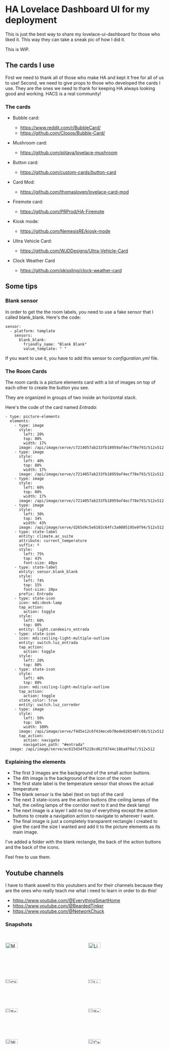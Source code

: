 # HA Lovelace Dashboard UI for my deployment

This is just the best way to share my lovelace-ui-dashboard for those who liked it. This way they can take a sneak pic of how I did it.

This is WIP.

## The cards I use

First we need to thank all of those who make HA and kept it free for all of us to use! Second, we need to give props to those who developed the cards I use. They are the ones we need to thank for keeping HA always looking good and working. HACS is a real community!

### The cards

- Bubble card:
    - https://www.reddit.com/r/BubbleCard/
    - https://github.com/Clooos/Bubble-Card/

- Mushroom card:
    - https://github.com/piitaya/lovelace-mushroom

- Button card:
    - https://github.com/custom-cards/button-card

- Card Mod:
    - https://github.com/thomasloven/lovelace-card-mod

- Firemote card:
    - https://github.com/PRProd/HA-Firemote

- Kiosk mode:
    - https://github.com/NemesisRE/kiosk-mode

- Ultra Vehicle Card:
    - https://github.com/WJDDesigns/Ultra-Vehicle-Card

- Clock Weather Card
    - https://github.com/pkissling/clock-weather-card

## Some tips

### Blank sensor

In order to get the the room labels, you need to use a fake sensor that I called blank_blank.
Here's the code:

```
sensor:
  - platform: template
    sensors:
      blank_blank:
        friendly_name: "Blank Blank"
        value_template: " "
```

If you want to use it, you have to add this sensor to _configuration.yml_ file.

### The Room Cards

The room cards is a picture elements card with a lot of images on top of each other to create the button you see.

They are organized in groups of two inside an horizontal stack.

Here's the code of the card named _Entrada_:

```
- type: picture-elements
  elements:
    - type: image
      style:
        left: 20%
        top: 80%
        width: 17%
      image: /api/image/serve/c7214057ab233fb18959af4ecf78e793/512x512
    - type: image
      style:
        left: 40%
        top: 80%
        width: 17%
      image: /api/image/serve/c7214057ab233fb18959af4ecf78e793/512x512
    - type: image
      style:
        left: 60%
        top: 80%
        width: 17%
      image: /api/image/serve/c7214057ab233fb18959af4ecf78e793/512x512
    - type: image
      style:
        left: 30%
        top: 34%
        width: 43%
      image: /api/image/serve/d265d4c5e6102c64fc3a0805195e0f94/512x512
    - type: state-label
      entity: climate.ac_suite
      attribute: current_temperature
      suffix: º
      style:
        left: 75%
        top: 43%
        font-size: 40px
    - type: state-label
      entity: sensor.blank_blank
      style:
        left: 74%
        top: 15%
        font-size: 20px
      prefix: Entrada
    - type: state-icon
      icon: mdi:desk-lamp
      tap_action:
        action: toggle
      style:
        left: 60%
        top: 80%
      entity: light.candeeiro_entrada
    - type: state-icon
      icon: mdi:ceiling-light-multiple-outline
      entity: switch.luz_entrada
      tap_action:
        action: toggle
      style:
        left: 20%
        top: 80%
    - type: state-icon
      style:
        left: 40%
        top: 80%
      icon: mdi:ceiling-light-multiple-outline
      tap_action:
        action: toggle
      state_color: true
      entity: switch.luz_corredor
    - type: image
      style:
        left: 50%
        top: 16%
        width: 100%
      image: /api/image/serve/f4d5e12c6f434eceb78ede028548fc88/512x512
      tap_action:
        action: navigate
        navigation_path: "#entrada"
  image: /api/image/serve/ec615d34f5228cd62fd744c186a8f0a7/512x512
```
### Explaining the elements

- The first 3 images are the background of the small action buttons.
- The 4th image is the background of the icon of the room
- The first state label is the temperature sensor that shows the actual temperature
- The blank sensor is the label (text on top) of the card
- The next 3 state-icons are the action buttons (the ceiling lamps of the hall, the ceiling lamps of the corridor next to it and the desk lamp)
- The next image is a layer I add no top of everything except the action buttons to create a navigation action to navigate to wherever I want.
- The final image is just a completely transparent rectangle I created to give the card the size I wanted and add it to the picture elements as its main image.

I've added a folder with the blank rectangle, the back of the action buttons and the back of the icons.

Feel free to use them.

## Youtube channels

I have to thank aswell to this youtubers and for their channels because they are the ones who really teach me what i need to learn in order to do this!

- https://www.youtube.com/@EverythingSmartHome
- https://www.youtube.com/@BeardedTinker
- https://www.youtube.com/@NetworkChuck

### Snapshots


<div style="display: grid; grid-template-columns: repeat(2, 1fr); gap: 20px; align-items: center;">
  <img src="screenshots/main_menu.PNG" alt="Main Menu" style="width: 40%; height: auto;">
  <img src="screenshots/living_room.PNG" alt="Living Room Menu" style="width: 40%; height: auto;">
  <img src="screenshots/climate.PNG" alt="Climate Menu" style="width: 40%; height: auto;">
  <img src="screenshots/lights.PNG" alt="Lights Menu" style="width: 40%; height: auto;">
  <img src="screenshots/select_media.PNG" alt="Screenshot 6" style="width: 40%; height: auto;">
  <img src="screenshots/appletv_remote.PNG" alt="Screenshot 6" style="width: 40%; height: auto;">
  <img src="screenshots/weather.PNG" alt="Weather Menu" style="width: 40%; height: auto;">
  <img src="screenshots/cameras.png" alt="Cameras Menu" style="width: 40%; height: auto;">
</div>
